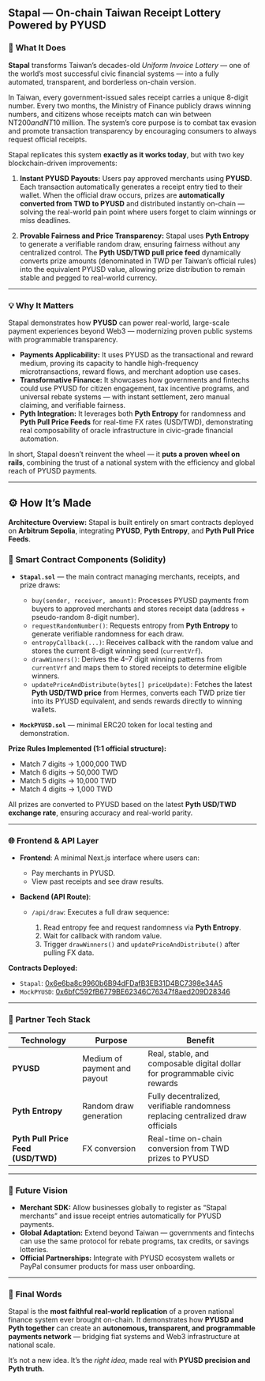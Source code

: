 ## Stapal — On-chain Taiwan Receipt Lottery Powered by PYUSD

### 🧩 **What It Does**

**Stapal** transforms Taiwan’s decades-old _Uniform Invoice Lottery_ — one of the world’s most successful civic financial systems — into a fully automated, transparent, and borderless on-chain version.

In Taiwan, every government-issued sales receipt carries a unique 8-digit number. Every two months, the Ministry of Finance publicly draws winning numbers, and citizens whose receipts match can win between NT$200 and NT$10 million. The system’s core purpose is to combat tax evasion and promote transaction transparency by encouraging consumers to always request official receipts.

Stapal replicates this system **exactly as it works today**, but with two key blockchain-driven improvements:

1. **Instant PYUSD Payouts:**
   Users pay approved merchants using **PYUSD**. Each transaction automatically generates a receipt entry tied to their wallet. When the official draw occurs, prizes are **automatically converted from TWD to PYUSD** and distributed instantly on-chain — solving the real-world pain point where users forget to claim winnings or miss deadlines.

2. **Provable Fairness and Price Transparency:**
   Stapal uses **Pyth Entropy** to generate a verifiable random draw, ensuring fairness without any centralized control. The **Pyth USD/TWD pull price feed** dynamically converts prize amounts (denominated in TWD per Taiwan’s official rules) into the equivalent PYUSD value, allowing prize distribution to remain stable and pegged to real-world currency.

---

### 💡 **Why It Matters**

Stapal demonstrates how **PYUSD** can power real-world, large-scale payment experiences beyond Web3 — modernizing proven public systems with programmable transparency.

- **Payments Applicability:** It uses PYUSD as the transactional and reward medium, proving its capacity to handle high-frequency microtransactions, reward flows, and merchant adoption use cases.
- **Transformative Finance:** It showcases how governments and fintechs could use PYUSD for citizen engagement, tax incentive programs, and universal rebate systems — with instant settlement, zero manual claiming, and verifiable fairness.
- **Pyth Integration:** It leverages both **Pyth Entropy** for randomness and **Pyth Pull Price Feeds** for real-time FX rates (USD/TWD), demonstrating real composability of oracle infrastructure in civic-grade financial automation.

In short, Stapal doesn’t reinvent the wheel — it **puts a proven wheel on rails**, combining the trust of a national system with the efficiency and global reach of PYUSD payments.

---

## ⚙️ **How It’s Made**

**Architecture Overview:**
Stapal is built entirely on smart contracts deployed on **Arbitrum Sepolia**, integrating **PYUSD**, **Pyth Entropy**, and **Pyth Pull Price Feeds**.

### 🧠 **Smart Contract Components (Solidity)**

- **`Stapal.sol`** — the main contract managing merchants, receipts, and prize draws:

  - `buy(sender, receiver, amount)`: Processes PYUSD payments from buyers to approved merchants and stores receipt data (address + pseudo-random 8-digit number).
  - `requestRandomNumber()`: Requests entropy from **Pyth Entropy** to generate verifiable randomness for each draw.
  - `entropyCallback(...)`: Receives callback with the random value and stores the current 8-digit winning seed (`currentVrf`).
  - `drawWinners()`: Derives the 4–7 digit winning patterns from `currentVrf` and maps them to stored receipts to determine eligible winners.
  - `updatePriceAndDistribute(bytes[] priceUpdate)`: Fetches the latest **Pyth USD/TWD price** from Hermes, converts each TWD prize tier into its PYUSD equivalent, and sends rewards directly to winning wallets.

- **`MockPYUSD.sol`** — minimal ERC20 token for local testing and demonstration.

**Prize Rules Implemented (1:1 official structure):**

- Match 7 digits → 1,000,000 TWD
- Match 6 digits → 50,000 TWD
- Match 5 digits → 10,000 TWD
- Match 4 digits → 1,000 TWD

All prizes are converted to PYUSD based on the latest **Pyth USD/TWD exchange rate**, ensuring accuracy and real-world parity.

---

### 🌐 **Frontend & API Layer**

- **Frontend**: A minimal Next.js interface where users can:

  - Pay merchants in PYUSD.
  - View past receipts and see draw results.

- **Backend (API Route)**:

  - `/api/draw`: Executes a full draw sequence:

    1. Read entropy fee and request randomness via **Pyth Entropy**.
    2. Wait for callback with random value.
    3. Trigger `drawWinners()` and `updatePriceAndDistribute()` after pulling FX data.

**Contracts Deployed:**

- `Stapal`: [0x6e6ba8c9960b6B94dFDafB3EB31D4BC7398e34A5](https://arbitrum-sepolia.blockscout.com/address/0x6e6ba8c9960b6B94dFDafB3EB31D4BC7398e34A5)
- `MockPYUSD`: [0x6bfC592fB6779BE62346C76347f8aed209D28346](https://arbitrum-sepolia.blockscout.com/address/0x6bfC592fB6779BE62346C76347f8aed209D28346)

---

### 🧩 **Partner Tech Stack**

| Technology                         | Purpose                      | Benefit                                                                         |
| ---------------------------------- | ---------------------------- | ------------------------------------------------------------------------------- |
| **PYUSD**                          | Medium of payment and payout | Real, stable, and composable digital dollar for programmable civic rewards      |
| **Pyth Entropy**                   | Random draw generation       | Fully decentralized, verifiable randomness replacing centralized draw officials |
| **Pyth Pull Price Feed (USD/TWD)** | FX conversion                | Real-time on-chain conversion from TWD prizes to PYUSD                          |

---

### 🚀 **Future Vision**

- **Merchant SDK:** Allow businesses globally to register as “Stapal merchants” and issue receipt entries automatically for PYUSD payments.
- **Global Adaptation:** Extend beyond Taiwan — governments and fintechs can use the same protocol for rebate programs, tax credits, or savings lotteries.
- **Official Partnerships:** Integrate with PYUSD ecosystem wallets or PayPal consumer products for mass user onboarding.

---

### 🏁 **Final Words**

Stapal is the **most faithful real-world replication** of a proven national finance system ever brought on-chain.
It demonstrates how **PYUSD and Pyth together** can create an **autonomous, transparent, and programmable payments network** — bridging fiat systems and Web3 infrastructure at national scale.

It’s not a new idea. It’s the _right idea_, made real with **PYUSD precision and Pyth truth.**
